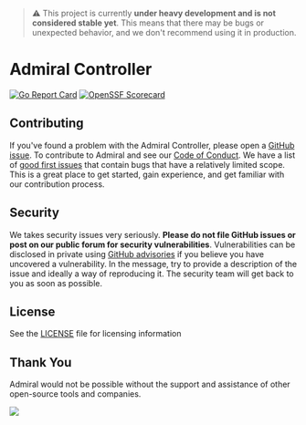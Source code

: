 > :warning: This project is currently **under heavy development and is not considered stable yet**. This means that there may be bugs or unexpected behavior, and we don't recommend using it in production.

# Admiral Controller

[![Go Report Card](https://goreportcard.com/badge/github.com/mberwanger/admiral-controller)](https://goreportcard.com/report/github.com/mberwanger/admiral-controller)
[![OpenSSF Scorecard](https://api.scorecard.dev/projects/github.com/mberwanger/admiral-controller/badge)](https://scorecard.dev/viewer/?uri=github.com/mberwanger/admiral-controller)

## Contributing

If you've found a problem with the Admiral Controller, please open a [GitHub issue](https://github.com/mberwanger/admiral-controller/issues/new/choose). To contribute to Admiral and see our [Code of Conduct](https://github.com/mberwanger/admiral/tree/master/.github/CODE_OF_CONDUCT.md). We have a list of [good first issues](https://github.com/mberwanger/admiral-controller/labels/contributor-program) that contain bugs that have a relatively limited scope. This is a great place to get started, gain experience, and get familiar with our contribution process.

## Security

We takes security issues very seriously. **Please do not file GitHub issues or post on our public forum for security vulnerabilities**. Vulnerabilities can be disclosed in private using [GitHub advisories](https://github.com/mberwanger/admiral-controller/security) if you believe you have uncovered a vulnerability. In the message, try to provide a description of the issue and ideally a way of reproducing it. The security team will get back to you as soon as possible.

## License

See the [LICENSE](https://github.com/mberwanger/admiral-controller/tree/master/LICENSE) file for licensing information

## Thank You

Admiral would not be possible without the support and assistance of other open-source tools and companies.

<a href="https://github.com/mberwanger/admiral-controller/graphs/contributors">
  <img src="https://contrib.rocks/image?repo=mberwanger/admiral-controller"/>
</a>